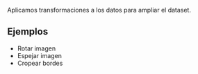 Aplicamos transformaciones a los datos para ampliar el dataset.

## Ejemplos
- Rotar imagen
- Espejar imagen
- Cropear bordes
